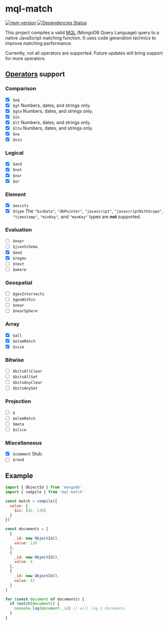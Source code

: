 # mql-match

[![npm version](https://badge.fury.io/js/mql-match.svg)](https://badge.fury.io/js/mql-match)
[![Dependencies Status](https://david-dm.org/greguz/mql-match.svg)](https://david-dm.org/greguz/mql-match.svg)

This project compiles a valid [MQL](https://docs.mongodb.com/manual/tutorial/query-documents/) (MongoDB Query Language) query to a native JavaScript matching function. It uses code generation technics to
improve matching performance.

Currently, not all operators are supported. Future updates will bring support for more operators.

## [Operators](https://docs.mongodb.com/manual/reference/operator/query/) support

### Comparison

- [x] `$eq`
- [x] `$gt` Numbers, dates, and strings only.
- [x] `$gte` Numbers, dates, and strings only.
- [x] `$in`
- [x] `$lt` Numbers, dates, and strings only.
- [x] `$lte` Numbers, dates, and strings only.
- [x] `$ne`
- [x] `$nin`

### Logical

- [x] `$and`
- [x] `$not`
- [x] `$nor`
- [x] `$or`

### Element

- [x] `$exists`
- [x] `$type` The `"binData"`, `"dbPointer"`, `"javascript"`, `"javascriptWithScope"`, `"timestamp"`, `"minKey"`, and `"maxKey"` types are **not** supported.

### Evaluation

- [ ] `$expr`
- [ ] `$jsonSchema`
- [x] `$mod`
- [x] `$regex`
- [ ] `$text`
- [ ] `$where`

### Geospatial

- [ ] `$geoIntersects`
- [ ] `$geoWithin`
- [ ] `$near`
- [ ] `$nearSphere`

### Array

- [x] `$all`
- [x] `$elemMatch`
- [x] `$size`

### Bitwise

- [ ] `$bitsAllClear`
- [ ] `$bitsAllSet`
- [ ] `$bitsAnyClear`
- [ ] `$bitsAnySet`

### Projection

- [ ] `$`
- [ ] `$elemMatch`
- [ ] `$meta`
- [ ] `$slice`

### Miscellaneous

- [x] `$comment` Stub.
- [ ] `$rand`

## Example

```javascript
import { ObjectId } from 'mongodb'
import { compile } from 'mql-match'

const match = compile({
  value: {
    $in: [42, 130]
  }
})

const documents = [
  {
    _id: new ObjectId(),
    value: 130
  },
  {
    _id: new ObjectId(),
    value: 0
  },
  {
    _id: new ObjectId(),
    value: 42
  }
]

for (const document of documents) {
  if (match(document)) {
    console.log(document._id) // will log 2 documents
  }
}
```
